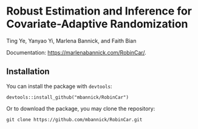 # Robust Estimation and Inference for Covariate-Adaptive Randomization

Ting Ye, Yanyao Yi, Marlena Bannick, and Faith Bian

Documentation: https://marlenabannick.com/RobinCar/.

## Installation

You can install the package with `devtools`:
```{bash}
devtools::install_github("mbannick/RobinCar")
```

Or to download the package, you may clone the repository:
```{bash}
git clone https://github.com/mbannick/RobinCar.git
```
